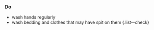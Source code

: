 ### Do

- wash hands regularly
- wash bedding and clothes that may have spit on them
{.list--check}
